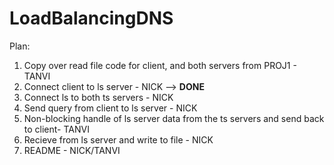 # LoadBalancingDNS

Plan:
1. Copy over read file code for client, and both servers from PROJ1 - TANVI
2. Connect client to ls server - NICK --> **DONE**
3. Connect ls to both ts servers - NICK
4. Send query from client to ls server - NICK
5. Non-blocking handle of ls server data from the ts servers and send back to client- TANVI
6. Recieve from ls server and write to file - NICK
7. README - NICK/TANVI 
